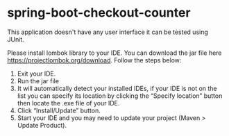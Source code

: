 # spring-boot-checkout-counter

This application doesn't have any user interface it can be tested using JUnit.

Please install lombok library to your IDE. You can download the jar file here https://projectlombok.org/download. Follow the steps below:
1. Exit your IDE.
2. Run the jar file
3. It will automatically detect your installed IDEs, if your IDE is not on the list you can specify its location by clicking the “Specify location” button then locate the .exe file of your IDE.
4. Click “Install/Update” button.
5. Start your IDE and you may need to update your project (Maven > Update Product).


